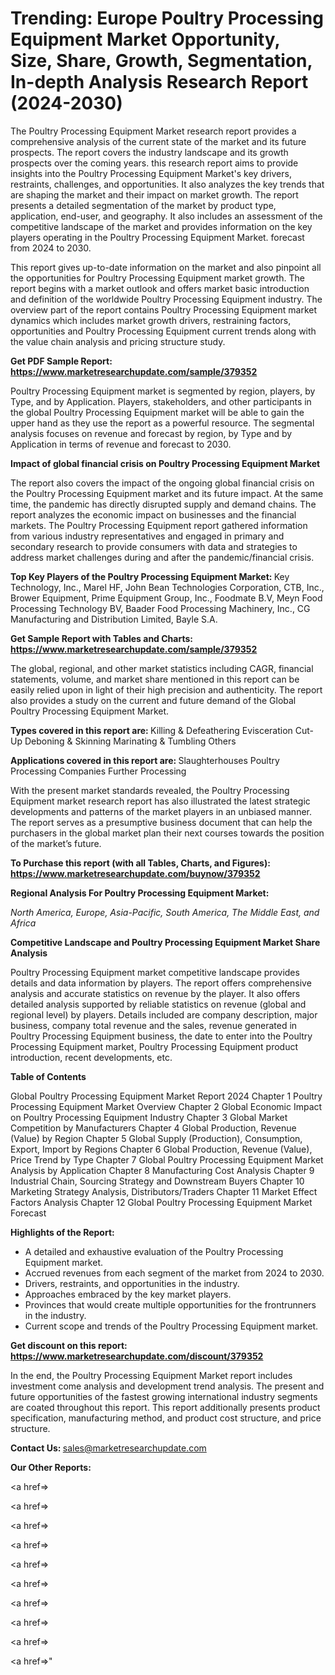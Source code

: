 # Trending: Europe Poultry Processing Equipment Market Opportunity, Size, Share, Growth, Segmentation, In-depth Analysis Research Report (2024-2030)

The Poultry Processing Equipment Market research report provides a comprehensive analysis of the current state of the market and its future prospects. The report covers the industry landscape and its growth prospects over the coming years. this research report aims to provide insights into the Poultry Processing Equipment Market's key drivers, restraints, challenges, and opportunities. It also analyzes the key trends that are shaping the market and their impact on market growth. The report presents a detailed segmentation of the market by product type, application, end-user, and geography. It also includes an assessment of the competitive landscape of the market and provides information on the key players operating in the Poultry Processing Equipment Market. forecast from 2024 to 2030.

This report gives up-to-date information on the market and also pinpoint all the opportunities for Poultry Processing Equipment market growth. The report begins with a market outlook and offers market basic introduction and definition of the worldwide Poultry Processing Equipment industry. The overview part of the report contains Poultry Processing Equipment market dynamics which includes market growth drivers, restraining factors, opportunities and Poultry Processing Equipment current trends along with the value chain analysis and pricing structure study.

<strong><b>Get PDF Sample Report: <a href=https://www.marketresearchupdate.com/sample/379352>https://www.marketresearchupdate.com/sample/379352</a></b></strong>

Poultry Processing Equipment market is segmented by region, players, by Type, and by Application. Players, stakeholders, and other participants in the global Poultry Processing Equipment market will be able to gain the upper hand as they use the report as a powerful resource. The segmental analysis focuses on revenue and forecast by region, by Type and by Application in terms of revenue and forecast to 2030.

<strong><b>Impact of global financial crisis on Poultry Processing Equipment Market</b></strong>

The report also covers the impact of the ongoing global financial crisis on the Poultry Processing Equipment market and its future impact. At the same time, the pandemic has directly disrupted supply and demand chains. The report analyzes the economic impact on businesses and the financial markets. The Poultry Processing Equipment report gathered information from various industry representatives and engaged in primary and secondary research to provide consumers with data and strategies to address market challenges during and after the pandemic/financial crisis.

<strong><b>Top Key Players of the Poultry Processing Equipment Market:
</b></strong>Key Technology, Inc., Marel HF, John Bean Technologies Corporation, CTB, Inc., Brower Equipment, Prime Equipment Group, Inc., Foodmate B.V, Meyn Food Processing Technology BV, Baader Food Processing Machinery, Inc., CG Manufacturing and Distribution Limited, Bayle S.A.<strong><b>
</b></strong>

<strong><b>Get Sample Report with Tables and Charts: <a href=https://www.marketresearchupdate.com/sample/379352>https://www.marketresearchupdate.com/sample/379352</a></b></strong>

The global, regional, and other market statistics including CAGR, financial statements, volume, and market share mentioned in this report can be easily relied upon in light of their high precision and authenticity. The report also provides a study on the current and future demand of the Global Poultry Processing Equipment Market.

<strong><b>Types covered in this report are:
</b></strong>Killing & Defeathering
Evisceration
Cut-Up
Deboning & Skinning
Marinating & Tumbling
Others<strong><b>
</b></strong>

<strong><b>Applications covered in this report are:
</b></strong>Slaughterhouses
Poultry Processing Companies
Further Processing<strong><b>
</b></strong>

With the present market standards revealed, the Poultry Processing Equipment market research report has also illustrated the latest strategic developments and patterns of the market players in an unbiased manner. The report serves as a presumptive business document that can help the purchasers in the global market plan their next courses towards the position of the market’s future.

<strong><b>To Purchase this report (with all Tables, Charts, and Figures): <a href=https://www.marketresearchupdate.com/buynow/379352>https://www.marketresearchupdate.com/buynow/379352</a></b></strong>

<strong><b>Regional Analysis For Poultry Processing Equipment Market:</b></strong>

<em><i>North America, Europe, Asia-Pacific, South America, The Middle East, and Africa</i></em>

<strong><b>Competitive Landscape and Poultry Processing Equipment Market Share Analysis</b></strong>

Poultry Processing Equipment market competitive landscape provides details and data information by players. The report offers comprehensive analysis and accurate statistics on revenue by the player. It also offers detailed analysis supported by reliable statistics on revenue (global and regional level) by players. Details included are company description, major business, company total revenue and the sales, revenue generated in Poultry Processing Equipment business, the date to enter into the Poultry Processing Equipment market, Poultry Processing Equipment product introduction, recent developments, etc.

<strong><b>Table of Contents</b></strong>

Global Poultry Processing Equipment Market Report 2024
Chapter 1 Poultry Processing Equipment Market Overview
Chapter 2 Global Economic Impact on Poultry Processing Equipment Industry
Chapter 3 Global Market Competition by Manufacturers
Chapter 4 Global Production, Revenue (Value) by Region
Chapter 5 Global Supply (Production), Consumption, Export, Import by Regions
Chapter 6 Global Production, Revenue (Value), Price Trend by Type
Chapter 7 Global Poultry Processing Equipment Market Analysis by Application
Chapter 8 Manufacturing Cost Analysis
Chapter 9 Industrial Chain, Sourcing Strategy and Downstream Buyers
Chapter 10 Marketing Strategy Analysis, Distributors/Traders
Chapter 11 Market Effect Factors Analysis
Chapter 12 Global Poultry Processing Equipment Market Forecast

<strong><b>Highlights of the Report:</b></strong>

- A detailed and exhaustive evaluation of the Poultry Processing Equipment market.
- Accrued revenues from each segment of the market from 2024 to 2030.
- Drivers, restraints, and opportunities in the industry.
- Approaches embraced by the key market players.
- Provinces that would create multiple opportunities for the frontrunners in the industry.
- Current scope and trends of the Poultry Processing Equipment market.

<strong><b>Get discount on this report: <a href=https://www.marketresearchupdate.com/discount/379352>https://www.marketresearchupdate.com/discount/379352</a></b></strong>

In the end, the Poultry Processing Equipment Market report includes investment come analysis and development trend analysis. The present and future opportunities of the fastest growing international industry segments are coated throughout this report. This report additionally presents product specification, manufacturing method, and product cost structure, and price structure.

<strong><b>Contact Us:
</b></strong>sales@marketresearchupdate.com

<strong>Our Other Reports:</strong>

<a href=></a>

<a href=></a>

<a href=></a>

<a href=></a>

<a href=></a>

<a href=></a>

<a href=></a>

<a href=></a>

<a href=></a>

<a href=></a>"
